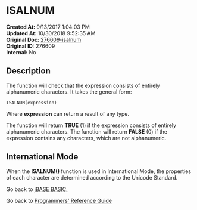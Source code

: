 # ISALNUM

**Created At:** 9/13/2017 1:04:03 PM  
**Updated At:** 10/30/2018 9:52:35 AM  
**Original Doc:** [276609-isalnum](https://docs.jbase.com/36868-jbase-basic/276609-isalnum)  
**Original ID:** 276609  
**Internal:** No  

## Description

The function will check that the expression consists of entirely alphanumeric characters. It takes the general form:

```
ISALNUM(expression)
```

Where **expression** can return a result of any type.

The function will return **TRUE** (1) if the expression consists of entirely alphanumeric characters. The function will return **FALSE** (0) if the expression contains any characters, which are not alphanumeric.

## International Mode

When the **ISALNUM()** function is used in International Mode, the properties of each character are determined according to the Unicode Standard.

Go back to [jBASE BASIC.](./../jbase-basic-programmers-reference-guide)

Go back to [Programmers' Reference Guide](./../../reference-guides/jbc/README.md)

  
<PageFooter />
